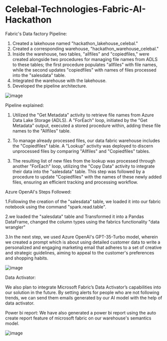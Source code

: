 # Celebal-Technologies-Fabric-AI-Hackathon



Fabric's Data factory Pipeline:

1. Created a lakehouse named "hackathon_lakehouse_celebal."
2. Created a corresponding warehouse, "hackathon_warehouse_celebal."
3. Inside the warehouse, two tables, "allfiles" and "copiedfiles," were created alongside two procedures for managing file names from ADLS to these tables; the first procedure populates "allfiles" with file names, while the second updates "copiedfiles" with names of files processed into the "salesdata" table.
4. Integrated the warehouse with the lakehouse.
5. Developed the pipeline architecture.


![image](https://github.com/Bulie07/Celebal-Technologies-Fabric-AI-Hackathon/assets/91520647/1480742f-7a91-4793-af39-800307c67001)


Pipeline explained:
1. Utilized the "Get Metadata" activity to retrieve file names from Azure Data Lake Storage (ADLS). A "ForEach" loop, initiated by the "Get Metadata" output, executed a stored procedure within, adding these file names to the "Allfiles" table.

2. To manage already processed files, our data fabric warehouse includes the "Copiedfiles" table. A "Lookup" activity was deployed to discern unprocessed files by comparing "Allfiles" and "Copiedfiles" tables.

3. The resulting list of new files from the lookup was processed through another "ForEach" loop, utilizing the "Copy Data" activity to integrate their data into the "salesdata" table. This step was followed by a procedure to update "Copiedfiles" with the names of these newly added files, ensuring an efficient tracking and processing workflow.

  

Azure OpenAI's Steps Followed: 

1.Following the creation of the "salesdata" table, we loaded it into our fabric notebook using the command "spark.read.table". 

2.we loaded the "salesdata" table and Transformed it into a Pandas DataFrame, changed the column types using the fabrics functionality "data wrangler"

3.In the next step, we used Azure OpenAI's GPT-35-Turbo model, wherein we created a prompt which is about using detailed customer data to write a personalized and engaging marketing email that adheres to a set of creative and strategic guidelines, aiming to appeal to the customer's preferences and shopping habits.

![image](https://github.com/Bulie07/Celebal-Technologies-Fabric-AI-Hackathon/assets/91520647/162b453c-e8f7-442d-9fa9-04e9b18fb81f)


Data Activator:

We also plan to integrate Microsoft Fabric’s Data Activator’s capabilities into our solution in the future. By setting alerts for people who are not following trends, we can send them emails generated by our AI model with the help of data activator. 


Power bi report:
We have also generated a power bi report using the auto create report feature of microsoft fabric on our warehouse's semantics model.

![image](https://github.com/Bulie07/Celebal-Technologies-Fabric-AI-Hackathon/assets/91520647/121b675d-105c-4732-a94b-391aa9867e44)

